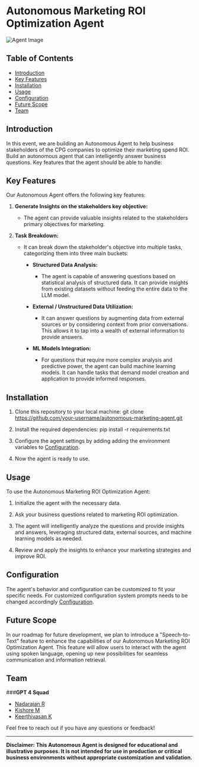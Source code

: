 # Autonomous Marketing ROI Optimization Agent

![Agent Image](https://github.com/kkeerthivasan99/AWSS3/assets/97934217/e46f88dd-a132-4ded-a5e9-694bedcad6a1)


## Table of Contents
- [Introduction](#introduction)
- [Key Features](#key-features)
- [Installation](#installation)
- [Usage](#usage)
- [Configuration](#configuration)
- [Future Scope](#future-scope)
- [Team](#team)

## Introduction

In this event, we are building an Autonomous Agent to help business stakeholders of the CPG companies to optimize their marketing spend ROI. Build an autonomous agent that can intelligently answer business questions. Key features that the agent should be able to handle:

## Key Features

Our Autonomous Agent offers the following key features:

1. **Generate Insights on the stakeholders key objective:**
   - The agent can provide valuable insights related to the stakeholders primary objectives for marketing.

2. **Task Breakdown:**
   - It can break down the stakeholder's objective into multiple tasks, categorizing them into three main buckets:
     - **Structured Data Analysis:**
       - The agent is capable of answering questions based on statistical analysis of structured data. It can provide insights from existing datasets without feeding the entire data to the LLM model.

     - **External / Unstructured Data Utilization:**
       - It can answer questions by augmenting data from external sources or by considering context from prior conversations. This allows it to tap into a wealth of external information to provide answers.

     - **ML Models Integration:**
       - For questions that require more complex analysis and predictive power, the agent can build machine learning models. It can handle tasks that demand model creation and application to provide informed responses.

## Installation

1. Clone this repository to your local machine:
    git clone https://github.com/your-username/autonomous-marketing-agent.git

2. Install the required dependencies:
    pip install -r requirements.txt

3. Configure the agent settings by adding adding the environment variables to [Configuration](secrets.env).

4. Now the agent is ready to use.

## Usage

To use the Autonomous Marketing ROI Optimization Agent:

1. Initialize the agent with the necessary data.

2. Ask your business questions related to marketing ROI optimization.

3. The agent will intelligently analyze the questions and provide insights and answers, leveraging structured data, external sources, and machine learning models as needed.

4. Review and apply the insights to enhance your marketing strategies and improve ROI.

## Configuration

The agent's behavior and configuration can be customized to fit your specific needs. For customized configuration system prompts needs to be changed accordingly [Configuration](llm_base_prompts.py).

## Future Scope

In our roadmap for future development, we plan to introduce a "Speech-to-Text" feature to enhance the capabilities of our Autonomous Marketing ROI Optimization Agent. This feature will allow users to interact with the agent using spoken language, opening up new possibilities for seamless communication and information retrieval.

## Team
###**GPT 4 Squad**


- [Nadarajan R](mailto:nadarajan.r@tigeranalytics.com)
- [Kishore M](mailto:kishore.marudham@tigeranalytics.com)
- [Keerthivasan K](mailto:keerthivasan.kan@tigeranalytics.com)

Feel free to reach out if you have any questions or feedback!

---

**Disclaimer: This Autonomous Agent is designed for educational and illustrative purposes. It is not intended for use in production or critical business environments without appropriate customization and validation.**
